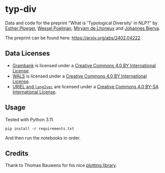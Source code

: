 # typ-div

Data and code for the preprint "What is 'Typological Diversity' in NLP?" by [Esther Ploeger](https://twitter.com/EstherPloeger), [Wessel Poelman](https://wesselpoelman.nl/), [Miryam de Lhoneux](https://people.cs.kuleuven.be/~miryam.delhoneux/) and [Johannes Bjerva](https://bjerva.github.io/). 

The preprint can be found here: https://arxiv.org/abs/2402.04222

## Data Licenses
- [Grambank](https://grambank.clld.org/) is licensed under a [Creative Commons 4.0 BY International License](https://creativecommons.org/licenses/by/4.0/).
- [WALS](https://wals.info/) is licensed under a [Creative Commons 4.0 BY International License](https://creativecommons.org/licenses/by/4.0/).
- [URIEL and `lang2vec`](https://github.com/antonisa/lang2vec) are licensed under a [Creative Commons 4.0 BY-SA International License](https://creativecommons.org/licenses/by-sa/4.0/).

## Usage
Tested with Python 3.11.

```
pip install -r requirements.txt
```

And then run the notebooks in order.

## Credits
Thank to Thomas Bauwens for his nice [plotting library](https://github.com/bauwenst/fiject).
